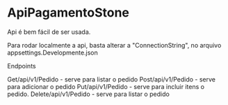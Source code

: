# ApiPagamentoStone

Api é bem fácil de ser usada.

Para rodar localmente a api, basta alterar a "ConnectionString", no arquivo appsettings.Developmente.json

Endpoints

Get/api/v1/Pedido - serve para listar o pedido 
Post/api/v1/Pedido - serve para adicionar o pedido 
Put/api/v1/Pedido - serve para incluir itens o pedido.
Delete/api/v1/Pedido - serve para listar o pedido 
